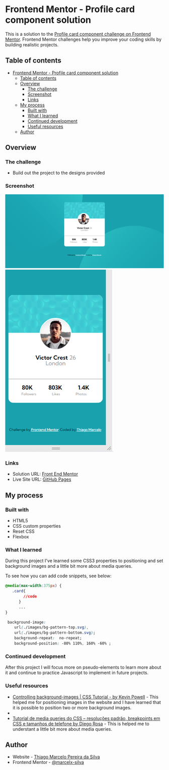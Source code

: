 # Frontend Mentor - Profile card component solution

This is a solution to the [Profile card component challenge on Frontend Mentor](https://www.frontendmentor.io/challenges/profile-card-component-cfArpWshJ). Frontend Mentor challenges help you improve your coding skills by building realistic projects. 

## Table of contents

- [Frontend Mentor - Profile card component solution](#frontend-mentor---profile-card-component-solution)
  - [Table of contents](#table-of-contents)
  - [Overview](#overview)
    - [The challenge](#the-challenge)
    - [Screenshot](#screenshot)
    - [Links](#links)
  - [My process](#my-process)
    - [Built with](#built-with)
    - [What I learned](#what-i-learned)
    - [Continued development](#continued-development)
    - [Useful resources](#useful-resources)
  - [Author](#author)



## Overview

### The challenge

- Build out the project to the designs provided

### Screenshot

![Desktop](./images/desktop.png)
![Mobile](./images/mobile.png)

### Links

- Solution URL: [Front End Mentor](https://www.frontendmentor.io/challenges/profile-card-component-cfArpWshJ/hub/profile-card-component-html5-and-css3-INn-z9eGD)
- Live Site URL: [GitHub Pages](https://marcelx-silva.github.io/profile-card-component/)

## My process

### Built with
- HTML5
- CSS custom properties
- Reset CSS
- Flexbox


### What I learned
During this project I've learned some CSS3 properties to positioning and set background  images and a little bit more about media queries. 

To see how you can add code snippets, see below:

```css
@media(max-width:375px) {
   .card{
        //code
      }
      ...
}
```

```css
 background-image:
    url(./images/bg-pattern-top.svg),
    url(./images/bg-pattern-bottom.svg);
    background-repeat:  no-repeat;
    background-position: -80% 110%, 160% -60% ;
```

### Continued development

After this project I will focus more on pseudo-elements to learn more about it and continue to practice Javascript to implement in future projects. 

### Useful resources

- [Controlling background-images | CSS Tutorial - by Kevin Powell](https://youtu.be/3T_Jy1CqH9k) - This helped me for positioning images in the website and I have learned that it is possible to position two or more background images.
- 
- [Tutorial de media queries do CSS – resoluções padrão, breakpoints em CSS e tamanhos de telefone by Diego Rosa](https://www.freecodecamp.org/portuguese/news/tutorial-de-media-queries-do-css-resolucoes-padrao-breakpoints-do-css-e-tamanhos-de-telefone/) - This is helped me to understant a little bit more about media queries. 


## Author

- Website - [Thiago Marcelo Pereira da Silva](https://www.linkedin.com/in/marcelo-thiago/)
- Frontend Mentor - [@marcelx-silva](https://www.frontendmentor.io/profile/marcelx-silva)

